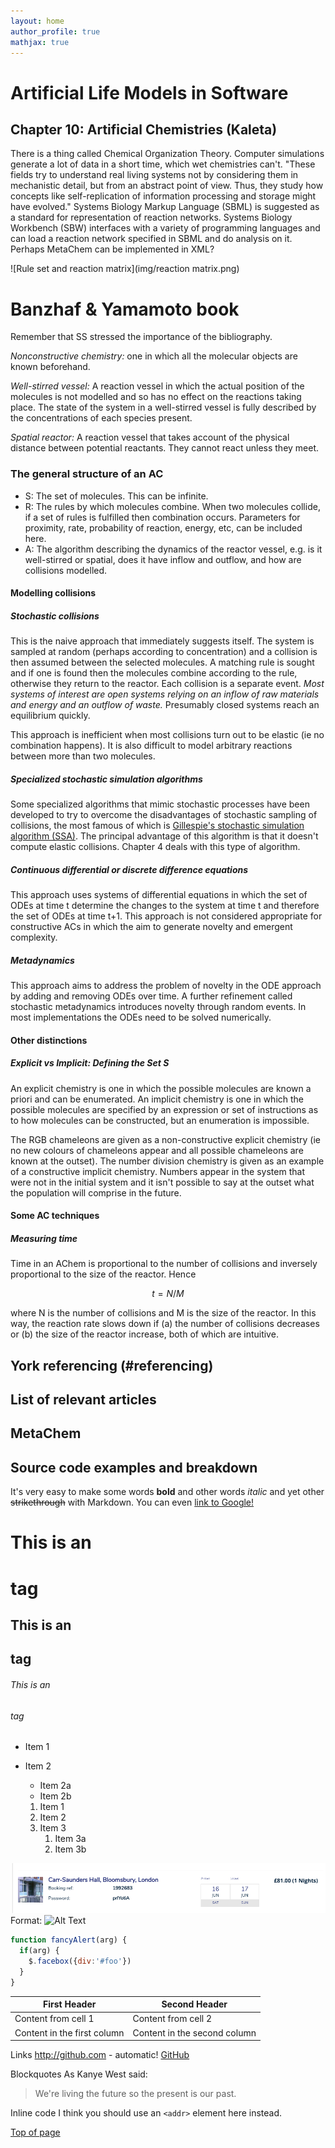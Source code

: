 ```yaml
---
layout: home
author_profile: true
mathjax: true
---
```



# Artificial Life Models in Software

## Chapter 10: Artificial Chemistries (Kaleta)

There is a thing called Chemical Organization Theory. Computer simulations generate a lot of data in a short time, which wet chemistries can't. "These fields try to understand real living systems not by considering them in mechanistic detail, but from an abstract point of view. Thus, they study how concepts like self-replication of information processing and storage might have evolved." Systems Biology Markup Language (SBML) is suggested as a standard for representation of reaction networks. Systems Biology Workbench (SBW) interfaces with a variety of programming languages and can load a reaction network specified in SBML and do analysis on it. Perhaps MetaChem can be implemented in XML?

![Rule set and reaction matrix](img/reaction matrix.png)

# Banzhaf & Yamamoto book

Remember that SS stressed the importance of the bibliography.

*Nonconstructive chemistry:* one in which all the molecular objects are known beforehand.

*Well-stirred vessel:* A reaction vessel in which the actual position of the molecules is not modelled and so has no effect on the reactions taking place. The state of the system in a well-stirred vessel is fully described by the concentrations of each species present.

*Spatial reactor:* A reaction vessel that takes account of the physical distance between potential reactants. They cannot react unless they meet.

### The general structure of an AC

* S: The set of molecules.
This can be infinite.
* R: The rules by which molecules combine. When two molecules collide, if a set of rules is fulfilled then combination occurs. Parameters for proximity, rate, probability of reaction, energy, etc, can be included here.
* A: The algorithm describing the dynamics of the reactor vessel, e.g. is it well-stirred or spatial, does it have inflow and outflow, and how are collisions modelled.

#### Modelling collisions

##### Stochastic collisions

This is the naive approach that immediately suggests itself. The system is sampled at random (perhaps according to concentration) and a collision is then assumed between the selected molecules. A matching rule is sought and if one is found then the molecules combine according to the rule, otherwise they return to the reactor. Each collision is a separate event. *Most systems of interest are open systems relying on an inflow of raw materials and energy and an outflow of waste.* Presumably closed systems reach an equilibrium quickly.

This approach is inefficient when most collisions turn out to be elastic (ie no combination happens). It is also difficult to model arbitrary reactions between more than two molecules.

##### Specialized stochastic simulation algorithms

Some specialized algorithms that mimic stochastic processes have been developed to try to overcome the disadvantages of stochastic sampling of collisions, the most famous of which is [Gillespie's stochastic simulation algorithm (SSA)](https://en.wikipedia.org/wiki/Gillespie_algorithm). The principal advantage of this algorithm is that it doesn't compute elastic collisions. Chapter 4 deals with this type of algorithm.

##### Continuous differential or discrete difference equations

This approach uses systems of differential equations in which the set of ODEs at time t determine the changes to the system at time t and therefore the set of ODEs at time t+1. This approach is not considered appropriate for constructive ACs in which the aim to generate novelty and emergent complexity.

##### Metadynamics

This approach aims to address the problem of novelty in the ODE approach by adding and removing ODEs over time. A further refinement called stochastic metadynamics introduces novelty through random events. In most implementations the ODEs need to be solved numerically.

#### Other distinctions

##### Explicit vs Implicit: Defining the Set S

An explicit chemistry is one in which the possible molecules are known a priori and can be enumerated. An implicit chemistry is one in which the possible molecules are specified by an expression or set of instructions as to how molecules can be constructed, but an enumeration is impossible.

The RGB chameleons are given as a non-constructive explicit chemistry (ie no new colours of chameleons appear and all possible chameleons are known at the outset). The number division chemistry is given as an example of a constructive implicit chemistry. Numbers appear in the system that were not in the initial system and it isn't possible to say at the outset what the population will comprise in the future.

#### Some AC techniques

##### Measuring time

Time in an AChem is proportional to the number of collisions and inversely proportional to the size of the reactor. Hence

$$t = N/M$$

where N is the number of collisions and M is the size of the reactor. In this way, the reaction rate slows down if (a) the number of collisions decreases or (b) the size of the reactor increase, both of which are intuitive.


## York referencing (#referencing)
## List of relevant articles
## MetaChem
## Source code examples and breakdown

It's very easy to make some words **bold** and other words *italic*  and yet other ~~strikethrough~~ with Markdown. You can even [link to Google!](http://google.com)

# This is an <h1> tag
## This is an <h2> tag
###### This is an <h6> tag

* Item 1
* Item 2
  * Item 2a
  * Item 2b

  1. Item 1
  1. Item 2
  1. Item 3
     1. Item 3a
     1. Item 3b

![My image](/img/pic.png)
Format: ![Alt Text](url)

```javascript
function fancyAlert(arg) {
  if(arg) {
    $.facebox({div:'#foo'})
  }
}
```

First Header | Second Header
------------ | -------------
Content from cell 1 | Content from cell 2
Content in the first column | Content in the second column

Links
http://github.com - automatic!
[GitHub](http://github.com)

Blockquotes
As Kanye West said:

> We're living the future so
> the present is our past.

Inline code
I think you should use an
`<addr>` element here instead.

[Top of page](#top)
